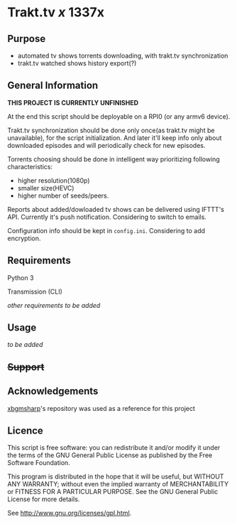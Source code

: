 # Trakt.tv *x* 1337x

## Purpose

- automated tv shows torrents downloading, with trakt.tv synchronization 
- trakt.tv watched shows history export(?)

## General Information
**THIS PROJECT IS CURRENTLY UNFINISHED**

At the end this script should be deployable on a RPI0 (or any armv6 device).

Trakt.tv synchronization should be done only once(as trakt.tv might be unavailable), for the script initialization.
And later it'll keep info only about downloaded episodes and will periodically check for new episodes.

Torrents choosing should be done in intelligent way prioritizing following characteristics: 
- higher resolution(1080p) 
- smaller size(HEVC) 
- higher number of seeds/peers.

Reports about added/dowloaded tv shows can be delivered using IFTTT's API. 
Currently it's push notification. Considering to switch to emails.

Configuration info should be kept in `config.ini`. Considering to add encryption.


## Requirements

Python 3

Transmission (CLI)

*other requirements to be added*


## Usage

*to be added*


## ~~Support~~


## Acknowledgements
[xbgmsharp](https://github.com/xbgmsharp/trakt)'s repository was used as a reference for this project

## Licence

This script is free software:  you can redistribute it and/or  modify  it under  the  terms  of the  GNU  General  Public License  as published by the Free Software Foundation.

This program is distributed in the hope  that it will be  useful, but WITHOUT ANY WARRANTY; without even the  implied warranty of MERCHANTABILITY or FITNESS FOR A PARTICULAR PURPOSE. See the GNU General Public License for more details.

See <http://www.gnu.org/licenses/gpl.html>.
